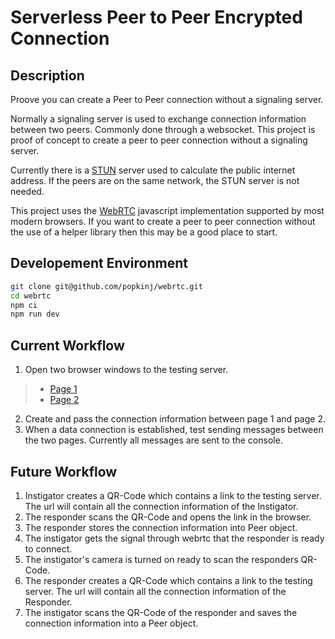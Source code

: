 # Serverless Peer to Peer Encrypted Connection

## Description

Proove you can create a Peer to Peer connection without a signaling server.

Normally a signaling server is used to exchange connection information between two peers. Commonly done through a websocket. This project is proof of concept to create a peer to peer connection without a signaling server.

Currently there is a [STUN](https://en.wikipedia.org/wiki/STUN) server used to calculate the public internet address. If the peers are on the same network, the STUN server is not needed. 

This project uses the [WebRTC](https://en.wikipedia.org/wiki/WebRTC) javascript implementation supported by most modern browsers. If you want to create a peer to peer connection without the use of a helper library then this may be a good place to start.


## Developement Environment

```bash
git clone git@github.com/popkinj/webrtc.git
cd webrtc
npm ci
npm run dev
```

## Current Workflow
1. Open two browser windows to the testing server.
>  - [Page 1](http://localhost:5173/artifact1)
>  - [Page 2](http://localhost:5173/artifact2)
2. Create and pass the connection information between page 1 and page 2.
3. When a data connection is established, test sending messages between the two pages. Currently all messages are sent to the console.

## Future Workflow

1. Instigator creates a QR-Code which contains a link to the testing server. The url will contain all the connection information of the Instigator.
1. The responder scans the QR-Code and opens the link in the browser.
1. The responder stores the connection information into Peer object.
1. The instigator gets the signal through webrtc that the responder is ready to connect.
1. The instigator's camera is turned on ready to scan the responders QR-Code.
1. The responder creates a QR-Code which contains a link to the testing server. The url will contain all the connection information of the Responder.
1. The instigator scans the QR-Code of the responder and saves the connection information into a Peer object.
